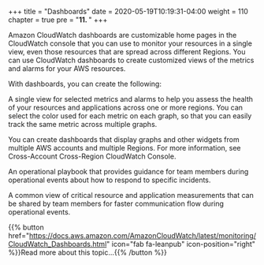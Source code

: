 +++
title = "Dashboards"
date = 2020-05-19T10:19:31-04:00
weight = 110
chapter = true
pre = "<b>11. </b>"
+++

Amazon CloudWatch dashboards are customizable home pages in the CloudWatch console that you can use to monitor your resources in a single view, even those resources that are spread across different Regions. You can use CloudWatch dashboards to create customized views of the metrics and alarms for your AWS resources.

With dashboards, you can create the following: 

A single view for selected metrics and alarms to help you assess the health of your resources and applications across one or more regions. You can select the color used for each metric on each graph, so that you can easily track the same metric across multiple graphs.

You can create dashboards that display graphs and other widgets from multiple AWS accounts and multiple Regions. For more information, see Cross-Account Cross-Region CloudWatch Console.

An operational playbook that provides guidance for team members during operational events about how to respond to specific incidents.

A common view of critical resource and application measurements that can be shared by team members for faster communication flow during operational events.



{{% button href="https://docs.aws.amazon.com/AmazonCloudWatch/latest/monitoring/CloudWatch_Dashboards.html" icon="fab fa-leanpub" icon-position="right" %}}Read more about this topic...{{% /button %}}
